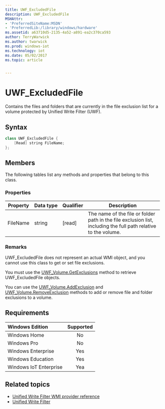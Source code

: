 ```yaml
---
title: UWF_ExcludedFile
description: UWF_ExcludedFile
MSHAttr:
- 'PreferredSiteName:MSDN'
- 'PreferredLib:/library/windows/hardware'
ms.assetid: a63710d5-2135-4a52-a891-ea2c370ca593
author: TerryWarwick
ms.author: twarwick
ms.prod: windows-iot
ms.technology: iot
ms.date: 05/02/2017
ms.topic: article


---
```

# UWF_ExcludedFile

Contains the files and folders that are currently in the file exclusion list for a volume protected by Unified Write Filter (UWF).

## Syntax

```powershell
class UWF_ExcludedFile {
    [Read] string FileName;
};
```

## Members

The following tables list any methods and properties that belong to this class.

### Properties

| Property | Data&nbsp;type | Qualifier | Description |
|----------|-----------|-----------|-------------|
| FileName | string | [read] | The name of the file or folder path in the file exclusion list, including the full path relative to the volume. |

### Remarks

UWF_ExcludedFile does not represent an actual WMI object, and you cannot use this class to get or set file exclusions.

You must use the [UWF_Volume.GetExclusions](uwf-volumegetexclusions.md) method to retrieve UWF_ExcludedFile objects.

You can use the [UWF_Volume.AddExclusion](uwf-volumeaddexclusion.md) and [UWF_Volume.RemoveExclusion](uwf-volumeremoveexclusion.md) methods to add or remove file and folder exclusions to a volume.

## Requirements

| Windows Edition        | Supported |
|:-----------------------|:---------:|
| Windows Home           | No        |
| Windows Pro            | No        |
| Windows Enterprise     | Yes       |
| Windows Education      | Yes       |
| Windows IoT Enterprise | Yea       |

## Related topics

- [Unified Write Filter WMI provider reference](uwf-wmi-provider-reference.md)
- [Unified Write Filter](unified-write-filter.md)

